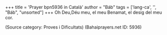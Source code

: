 +++
title = 'Prayer bpn5936 in Català'
author = "Báb"
tags = ['lang-ca', '', "Báb", "unsorted"]
+++
Oh Deu,Déu meu, el meu Benamat, el desig del meu cor.

(Source category: Proves i Dificultats)
(Bahaiprayers.net ID: 5936)
